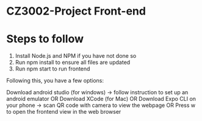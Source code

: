 # CZ3002-Project Front-end

# Steps to follow

1. Install Node.js and NPM if you have not done so
2. Run npm install to ensure all files are updated
3. Run npm start to run frontend

Following this, you have a few options:

Download android studio (for windows) -> follow instruction to set up an android emulator
OR
Download XCode (for Mac)
OR
Download Expo CLI on your phone -> scan QR code with camera to view the webpage
OR
Press w to open the frontend view in the web browser
